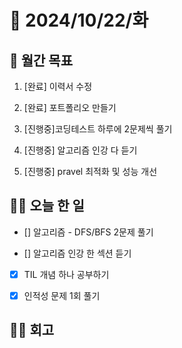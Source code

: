 # 📅 2024/10/22/화

## 🚀 월간 목표

1. [완료] 이력서 수정

2. [완료] 포트폴리오 만들기

3. [진행중]코딩테스트 하루에 2문제씩 풀기

4. [진행중] 알고리즘 인강 다 듣기

5. [진행중] pravel 최적화 및 성능 개선



## 💪🏻 오늘 한 일

- [] 알고리즘 - DFS/BFS 2문제 풀기

- [] 알고리즘 인강 한 섹션 듣기

- [x] TIL 개념 하나 공부하기

- [x] 인적성 문제 1회 풀기


## ✍🏻 회고

